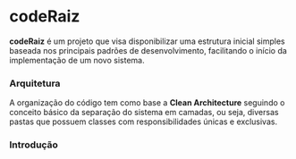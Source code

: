 # codeRaiz
**codeRaiz** é um projeto que visa disponibilizar uma estrutura inicial simples baseada nos principais padrões de desenvolvimento, facilitando o início da implementação de um novo sistema.

### Arquitetura
A organização do código tem como base a **Clean Architecture** seguindo o conceito básico da separação do sistema em camadas, ou seja, diversas pastas que possuem classes com responsibilidades únicas e exclusivas.

### Introdução


